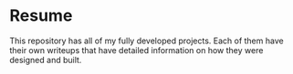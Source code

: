 # Resume

This repository has all of my fully developed projects. Each of them have their own writeups that have detailed information on how they were designed and built. 
